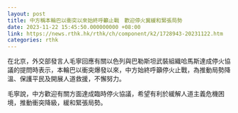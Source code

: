 ```yaml
---
layout: post
title: 中方稱本輪巴以衝突以來始終呼籲止戰　歡迎停火冀緩和緊張局勢
date: 2023-11-22 15:45:50.000000000 +08:00
link: https://news.rthk.hk/rthk/ch/component/k2/1728943-20231122.htm
categories: rthk
---
```


在北京，外交部發言人毛寧回應有關以色列與巴勒斯坦武裝組織哈馬斯達成停火協議的提問時表示，本輪巴以衝突爆發以來，中方始終呼籲停火止戰，為推動局勢降溫、保護平民及開展人道救援，不懈努力。

毛寧說，中方歡迎有關方面達成臨時停火協議，希望有利於緩解人道主義危機困境，推動衝突降級，緩和緊張局勢。
